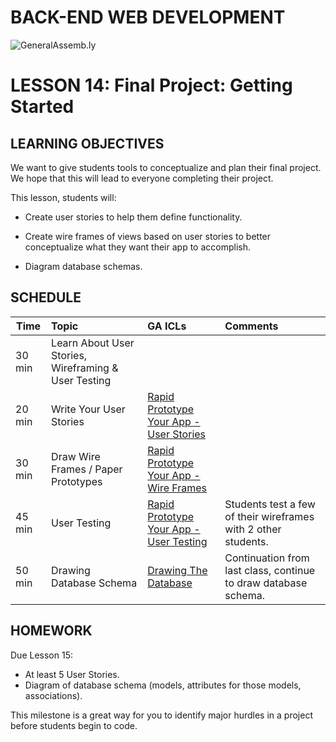 BACK-END WEB DEVELOPMENT
============================

![GeneralAssemb.ly](https://github.com/generalassembly/ga-ruby-on-rails-for-devs/raw/master/images/ga.png "GeneralAssemb.ly")


LESSON 14: Final Project: Getting Started
========


LEARNING OBJECTIVES
--------


We want to give students tools to conceptualize and plan their final project. We hope that this will lead to everyone completing their project.

This lesson, students will:

*	Create user stories to help them define functionality.

*	Create wire frames of views based on user stories to better conceptualize what they want their app to accomplish.

*	Diagram database schemas.
 

SCHEDULE
--------

| Time        | Topic| GA ICLs| Comments |
| ------------- |:-------------|:-------------------|:-------------------|
| 30 min | Learn About User Stories, Wireframing & User Testing |  | | 
| 20 min | Write Your User Stories | [Rapid Prototype Your App - User Stories](exercises/readme.md) |  | 
| 30 min | Draw Wire Frames / Paper Prototypes | [Rapid Prototype Your App - Wire Frames](exercises/readme.md )|  | 
| 45 min | User Testing | [Rapid Prototype Your App - User Testing](exercises/readme.md) | Students test a few of their wireframes with 2 other students. | 
| 50 min | Drawing Database Schema | [Drawing The Database](exercises/readme.md) | Continuation from last class, continue to draw database schema. | 



HOMEWORK
--------

Due Lesson 15:

*	At least 5 User Stories.
*	Diagram of database schema (models, attributes for those models, associations).

This milestone is a great way for you to identify major hurdles in a project before students begin to code. 

